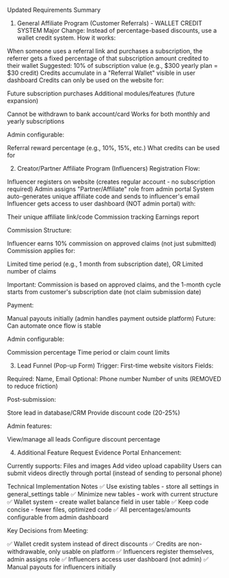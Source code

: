 Updated Requirements Summary
1. General Affiliate Program (Customer Referrals) - WALLET CREDIT SYSTEM
Major Change: Instead of percentage-based discounts, use a wallet credit system.
How it works:

When someone uses a referral link and purchases a subscription, the referrer gets a fixed percentage of that subscription amount credited to their wallet
Suggested: 10% of subscription value (e.g., $300 yearly plan = $30 credit)
Credits accumulate in a "Referral Wallet" visible in user dashboard
Credits can only be used on the website for:

Future subscription purchases
Additional modules/features (future expansion)


Cannot be withdrawn to bank account/card
Works for both monthly and yearly subscriptions

Admin configurable:

Referral reward percentage (e.g., 10%, 15%, etc.)
What credits can be used for


2. Creator/Partner Affiliate Program (Influencers)
Registration Flow:

Influencer registers on website (creates regular account - no subscription required)
Admin assigns "Partner/Affiliate" role from admin portal
System auto-generates unique affiliate code and sends to influencer's email
Influencer gets access to user dashboard (NOT admin portal) with:

Their unique affiliate link/code
Commission tracking
Earnings report



Commission Structure:

Influencer earns 10% commission on approved claims (not just submitted)
Commission applies for:

Limited time period (e.g., 1 month from subscription date), OR
Limited number of claims


Important: Commission is based on approved claims, and the 1-month cycle starts from customer's subscription date (not claim submission date)

Payment:

Manual payouts initially (admin handles payment outside platform)
Future: Can automate once flow is stable

Admin configurable:

Commission percentage
Time period or claim count limits


3. Lead Funnel (Pop-up Form)
Trigger: First-time website visitors
Fields:

Required: Name, Email
Optional: Phone number
Number of units (REMOVED to reduce friction)

Post-submission:

Store lead in database/CRM
Provide discount code (20-25%)

Admin features:

View/manage all leads
Configure discount percentage


4. Additional Feature Request
Evidence Portal Enhancement:

Currently supports: Files and images
Add video upload capability
Users can submit videos directly through portal (instead of sending to personal phone)


Technical Implementation Notes
✅ Use existing tables - store all settings in general_settings table
✅ Minimize new tables - work with current structure
✅ Wallet system - create wallet balance field in user table
✅ Keep code concise - fewer files, optimized code
✅ All percentages/amounts configurable from admin dashboard

Key Decisions from Meeting:

✅ Wallet credit system instead of direct discounts
✅ Credits are non-withdrawable, only usable on platform
✅ Influencers register themselves, admin assigns role
✅ Influencers access user dashboard (not admin)
✅ Manual payouts for influencers initially


